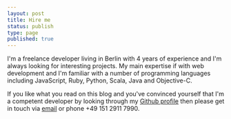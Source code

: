```yaml
---
layout: post
title: Hire me
status: publish
type: page
published: true
---
```


I'm a freelance developer living in Berlin with 4 years of experience and
I'm always looking for interesting projects. My main expertise if with web
development and I'm familiar with a number of programming languages including
JavaScript, Ruby, Python, Scala, Java and Objective-C.

If you like what you read on this blog and you've convinced yourself that
I'm a competent developer by looking through my
[Github profile](https://github.com/lenniboy) then please get in touch via
[email](mailto:leonard.ehrenfried+hire-me@gmail.com) or phone +49 151 2911 7990.

